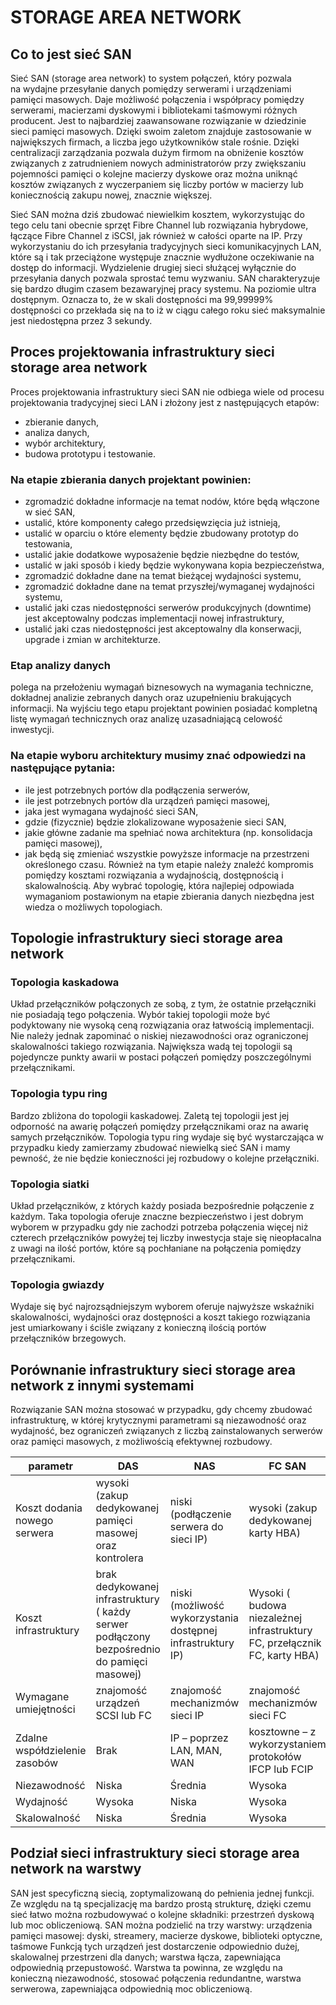 
# STORAGE AREA NETWORK

## Co to jest sieć SAN
Sieć SAN (storage area network) to system połączeń, który pozwala na wydajne przesyłanie danych pomiędzy serwerami i urządzeniami pamięci masowych. Daje możliwość połączenia i współpracy pomiędzy serwerami, macierzami dyskowymi i bibliotekami taśmowymi różnych producent. Jest to najbardziej zaawansowane rozwiązanie w dziedzinie sieci pamięci masowych. Dzięki swoim zaletom znajduje zastosowanie w największych firmach, a liczba jego użytkowników stale rośnie. Dzięki centralizacji zarządzania pozwala dużym firmom na obniżenie kosztów związanych z zatrudnieniem nowych administratorów przy zwiększaniu pojemności pamięci o kolejne macierzy dyskowe oraz można uniknąć kosztów związanych z wyczerpaniem się liczby portów w macierzy lub koniecznością zakupu nowej, znacznie większej.

Sieć SAN można dziś zbudować niewielkim kosztem, wykorzystując do tego celu tani obecnie sprzęt Fibre Channel lub rozwiązania hybrydowe, łączące Fibre Channel z iSCSI, jak również w całości oparte na IP.
Przy wykorzystaniu do ich przesyłania tradycyjnych sieci komunikacyjnych LAN, które są i tak przeciążone występuje znacznie wydłużone oczekiwanie na dostęp do informacji. Wydzielenie drugiej sieci służącej wyłącznie do przesyłania danych pozwala sprostać temu wyzwaniu.
SAN charakteryzuje się bardzo długim czasem bezawaryjnej pracy systemu. Na poziomie ultra dostępnym. Oznacza to, że w skali dostępności ma 99,99999% dostępności co przekłada się na to iż w ciągu całego roku sieć maksymalnie jest niedostępna przez 3 sekundy.

## Proces projektowania infrastruktury sieci storage area network
Proces projektowania infrastruktury sieci SAN nie odbiega wiele od procesu projektowania tradycyjnej sieci LAN i złożony jest z następujących etapów:
* zbieranie danych,
* analiza danych,
* wybór architektury,
* budowa prototypu i testowanie.

### Na etapie zbierania danych projektant powinien:
* zgromadzić dokładne informacje na temat nodów, które będą włączone 
w sieć SAN,
* ustalić, które komponenty całego przedsięwzięcia już istnieją,
* ustalić w oparciu o które elementy będzie zbudowany prototyp do testowania,
* ustalić jakie dodatkowe wyposażenie będzie niezbędne do testów,
* ustalić w jaki sposób i kiedy będzie wykonywana kopia bezpieczeństwa,
* zgromadzić dokładne dane na temat bieżącej wydajności systemu,
* zgromadzić dokładne dane na temat przyszłej/wymaganej wydajności systemu,
* ustalić jaki czas niedostępności serwerów produkcyjnych (downtime) jest akceptowalny podczas implementacji nowej infrastruktury,
* ustalić jaki czas niedostępności jest akceptowalny dla konserwacji, upgrade i zmian w architekturze.
### Etap analizy danych 
polega na przełożeniu wymagań biznesowych na wymagania techniczne, dokładnej analizie zebranych danych oraz uzupełnieniu brakujących informacji. Na wyjściu tego etapu projektant powinien posiadać kompletną listę wymagań technicznych oraz analizę uzasadniającą celowość inwestycji.
### Na etapie wyboru architektury musimy znać odpowiedzi na następujące pytania:
* ile jest potrzebnych portów dla podłączenia serwerów,
* ile jest potrzebnych portów dla urządzeń pamięci masowej,
* jaka jest wymagana wydajność sieci SAN,
* gdzie (fizycznie) będzie zlokalizowane wyposażenie sieci SAN,
* jakie główne zadanie ma spełniać nowa architektura (np. konsolidacja pamięci masowej),
* jak będą się zmieniać wszystkie powyższe informacje na przestrzeni określonego czasu.
Również na tym etapie należy znaleźć kompromis pomiędzy kosztami rozwiązania a wydajnością, dostępnością i skalowalnością. Aby wybrać topologię, która najlepiej odpowiada wymaganiom postawionym na etapie zbierania danych niezbędna jest wiedza o możliwych topologiach.
## Topologie infrastruktury sieci storage area network 

### Topologia kaskadowa
Układ przełączników połączonych ze sobą, z tym, że ostatnie przełączniki nie posiadają tego połączenia. Wybór takiej topologii może być podyktowany nie wysoką ceną rozwiązania oraz łatwością implementacji. Nie należy jednak zapominać o niskiej niezawodności oraz ograniczonej skalowalności takiego rozwiązania. Największa wadą tej topologii są pojedyncze punkty awarii w postaci połączeń pomiędzy poszczególnymi przełącznikami. 
### Topologia typu ring 
Bardzo zbliżona do topologii kaskadowej. Zaletą tej topologii jest jej odporność na awarię połączeń pomiędzy przełącznikami oraz na awarię samych przełączników. Topologia typu ring wydaje się być wystarczająca w przypadku kiedy zamierzamy zbudować niewielką sieć SAN i mamy pewność, że nie będzie konieczności jej rozbudowy o kolejne przełączniki.
### Topologia siatki 
Układ przełączników, z których każdy posiada bezpośrednie połączenie z każdym. Taka topologia oferuje znaczne bezpieczeństwo i jest dobrym wyborem w przypadku gdy nie zachodzi potrzeba połączenia więcej niż czterech przełączników powyżej tej liczby inwestycja staje się nieopłacalna z uwagi na ilość portów, które są pochłaniane na połączenia pomiędzy przełącznikami. 

### Topologia gwiazdy 
Wydaje się być najrozsądniejszym wyborem oferuje najwyższe wskaźniki skalowalności, wydajności oraz dostępności a koszt takiego rozwiązania jest umiarkowany i ściśle związany z konieczną ilością portów przełączników brzegowych.
## Porównanie infrastruktury sieci storage area network z innymi systemami
Rozwiązanie SAN można stosować w przypadku, gdy chcemy zbudować infrastrukturę, w której krytycznymi parametrami są niezawodność oraz wydajność, bez ograniczeń związanych z liczbą zainstalowanych serwerów oraz pamięci masowych, z możliwością efektywnej rozbudowy.

| parametr | DAS | NAS | FC SAN | IP SAN |
| --- | --- | ---| --- | --- | 
| Koszt dodania nowego serwera | wysoki (zakup dedykowanej pamięci masowej oraz kontrolera | niski (podłączenie serwera do sieci IP) | wysoki (zakup dedykowanej karty HBA) | niski ( podłączenie serwera do sieci IP) |
| Koszt infrastruktury | brak dedykowanej infrastruktury ( każdy serwer podłączony bezpośrednio do pamięci masowej) | niski (możliwość wykorzystania dostępnej infrastruktury IP) | Wysoki ( budowa niezależnej infrastruktury FC, przełącznik FC, karty HBA) | Niski (możliwość wykorzystania dostępnej infrastruktury IP plus dedykowany przełącznik iSCSI) |
| Wymagane umiejętności | znajomość urządzeń SCSI lub FC | znajomość mechanizmów sieci IP | znajomość mechanizmów sieci FC |  znajomość mechanizmów sieci IP |
| Zdalne współdzielenie zasobów | Brak | IP – poprzez LAN, MAN, WAN | kosztowne – z wykorzystaniem protokołów IFCP lub FCIP | IP – poprzez LAN, MAN, WAN |
| Niezawodność | Niska | Średnia | Wysoka | Wysoka |
| Wydajność | Wysoka | Niska | Wysoka | Średnia |
| Skalowalność | Niska | Średnia | Wysoka | Wysoka |


## Podział sieci infrastruktury sieci storage area network na warstwy
SAN jest specyficzną siecią, zoptymalizowaną do pełnienia jednej funkcji. Ze względu na tą specjalizację ma bardzo prostą strukturę, dzięki czemu sieć łatwo można rozbudowywać o kolejne składniki: przestrzeń dyskową lub moc obliczeniową. SAN można podzielić na trzy warstwy:
urządzenia pamięci masowej: dyski, streamery, macierze dyskowe, biblioteki optyczne, taśmowe Funkcją tych urządzeń jest dostarczenie odpowiednio dużej, skalowalnej przestrzeni dla danych;
warstwa łącza, zapewniająca odpowiednią przepustowość. Warstwa ta powinna, ze względu na konieczną niezawodność, stosować połączenia redundantne, warstwa serwerowa, zapewniająca odpowiednią moc obliczeniową. 

